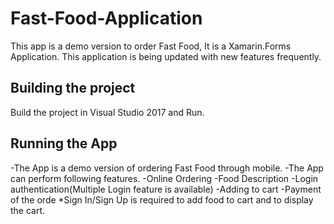 # Fast-Food-Application
This app is a demo version to order Fast Food, It is a Xamarin.Forms Application. This application is being updated with new features frequently.

## Building the project
Build the project in Visual Studio 2017 and Run.

## Running the App
-The App is a demo version of ordering Fast Food through mobile.
-The App can perform following features.
	-Online Ordering
  	-Food Description
	-Login authentication(Multiple Login feature is available)
	-Adding to cart
	-Payment of the orde
 *Sign In/Sign Up is required to add food to cart and to display the cart.
